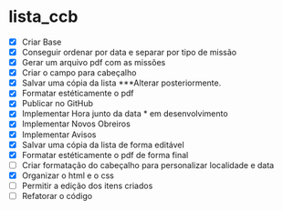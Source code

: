 # lista_ccb
- [x] Criar Base
- [x] Conseguir ordenar por data e separar por tipo de missão
- [x] Gerar um arquivo pdf com as missões
- [x] Criar o campo para cabeçalho
- [x] Salvar uma cópia da lista ***Alterar posteriormente.
- [x] Formatar estéticamente o pdf
- [x] Publicar no GitHub
- [x] Implementar Hora junto da data * em desenvolvimento
- [x] Implementar Novos Obreiros
- [x] Implementar Avisos
- [x] Salvar uma cópia da lista de forma editável
- [x] Formatar estéticamente o pdf de forma final
- [ ] Criar formatação do cabeçalho para personalizar localidade e data
- [x] Organizar o html e o css
- [ ] Permitir a edição dos itens criados
- [ ] Refatorar o código
